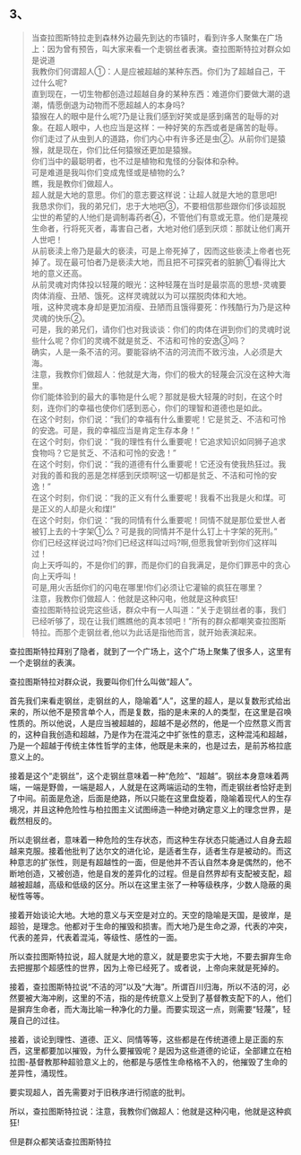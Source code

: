<h2>3、</h2><blockquote data-pid="AL0Jep9W">当查拉图斯特拉走到森林外边最先到达的市镇时，看到许多人聚集在广场上：因为曾有预告，叫大家来看一个走钢丝者表演。查拉图斯特拉对群众如是说道<br>我教你们何谓超人①：人是应被超越的某种东西。你们为了超越自己，干过什么呢?<br>直到现在，一切生物都创造过超越自身的某种东西：难道你们要做大潮的退潮，情愿倒退为动物而不愿超越人的本身吗?<br>猿猴在人的眼中是什么呢?乃是让我们感到好笑或是感到痛苦的耻辱的对象。在超人眼中，人也应当是这样：一种好笑的东西或者是痛苦的耻辱。<br>你们走过了从虫到人的道路，你们内心中有许多还是虫②。从前你们是猿猴，就是现在，你们比任何猿猴还更加是猿猴。<br>你们当中的最聪明者，也不过是植物和鬼怪的分裂体和杂种。<br>可是难道是我叫你们变成鬼怪或是植物的么?<br>瞧，我是教你们做超人。<br>超人就是大地的意思。你们的意志要这样说：让超人就是大地的意思吧!<br>我恳求你们，我的弟兄们，忠于大地吧③，不要相信那些跟你们侈谈超脱尘世的希望的人!他们是调制毒药者④，不管他们有意或无意。他们是蔑视生命者，行将死灭者，毒害自己者，大地对他们感到厌烦：那就让他们离开人世吧！<br>从前亵渎上帝乃是最大的亵渎，可是上帝死掉了，因而这些亵渎上帝者也死掉了。现在最可怕者乃是亵渎大地，而且把不可探究者的脏腑①看得比大地的意义还高。<br>从前灵魂对肉体投以轻蔑的眼光：这种轻蔑在当时是最崇高的思想-灵魂要肉体消瘦、丑陋、饿死。这样灵魂就以为可以摆脱肉体和大地。<br>哦，这种灵魂本身却是更加消瘦、丑陋而且饿得要死：作残酷行为乃是这种灵魂的快乐②。<br>可是，我的弟兄们，请你们也对我谈谈：你们的肉体在讲到你们的灵魂时说些什么呢？你们的灵魂不就是贫乏、不洁和可怜的安逸③吗？<br>确实，人是一条不洁的河。要能容纳不洁的河流而不致污浊，人必须是大海。<br>注意，我教你们做超人：他就是大海，你们的极大的轻蔑会沉没在这种大海里。<br>你们能体验到的最大的事物是什么呢？那就是极大轻蔑的时刻，在这个时刻，连你们的幸福也使你们感到恶心，你们的理智和道德也是如此。<br>在这个时刻，你们说：“我们的幸福有什么重要呢！它是贫乏、不洁和可怜的安逸。可是，我的幸福应当是肯定生存本身！”<br>在这个时刻，你们说：“我的理性有什么重要呢！它追求知识如同狮子追求食物吗？它是贫乏、不洁和可怜的安逸！”<br>在这个时刻，你们说：“我的道德有什么重要呢！它还没有使我热狂过。我对我的善和我的恶是怎样感到厌烦啊!这一切都是贫乏、不洁和可怜的安逸！”<br>在这个时刻，你们说：“我的正义有什么重要呢！我看不出我是火和煤。可是正义的人却是火和煤!”<br>在这个时刻，你们说：“我的同情有什么重要呢！同情不就是那位爱世人者被钉上去的十字架①么？可是我的同情并不是什么钉上十字架的死刑。”<br>你们已经这样说过吗?你们已经这样叫过吗?啊,但愿我曾听到你们这样叫过！<br>向上天呼叫的，不是你们的罪，而是你们的自我满足，是你们罪恶中的贪心向上天呼叫！<br>可是,用火舌舐你们的闪电在哪里!你们必须让它灌输的疯狂在哪里？<br>注意，我教你们做超人：他就是这种闪电，他就是这种疯狂!<br>查拉图斯特拉说完这些话，群众中有一人叫道：“关于走钢丝者的事，我们已经听够了，现在让我们瞧瞧他的真本领吧！”所有的群众都嘲笑查拉图斯特拉。而那个走钢丝者,他以为此话是指他而言，就开始表演起来。</blockquote><p data-pid="PdgKgBmp">查拉图斯特拉拜别了隐者，就到了一个广场上，这个广场上聚集了很多人，这里有一个走钢丝的表演。</p><p data-pid="-etRe0gw">查拉图斯特拉对群众说，我要叫你们什么叫做“超人”。</p><p data-pid="x6GoZtEK">首先我们来看走钢丝，走钢丝的人，隐喻着“人”，这里的超人，是以复数形式给出来的，所以他不是预言单个人，而是复数，指的是未来的人的类型，在这里是召唤性质的。所以他说，人是应当被超越的，超越不是必然的，他是一个应然意义而言的，这种自我创造和超越，乃是作为在混沌之中扩张性的意志，这种混沌和超越，乃是一个超越于传统主体性哲学的主体，他既是未来的，也是过去，是前苏格拉底意义上的。</p><p data-pid="xWJn1fMV">接着是这个“走钢丝”，这个走钢丝意味着一种“危险”、“超越”。钢丝本身意味着两端，一端是野兽，一端是超人，人就是在这两端运动的生物，而走钢丝者恰好走到了中间。前面是危途，后面是绝路，所以只能在这里盘旋着，隐喻着现代人的生存境况，并且这种危险性与柏拉图主义试图缔造一种绝对确定意义上的理念世界，是截然相反的。</p><p data-pid="oOBQQiEs">所以走钢丝者，意味着一种危险的生存状态，而这种生存状态只能通过人自身去超越来克服。接着他批判了达尔文的进化论，是适者生存，适者生存是被动的。而这种意志的扩张性，则是有超越性的一面，但是他并不否认自然本身是偶然的，他不断地创造，又被创造，他是自发的差异化的过程。但是自然界却有支配被支配，超越被超越，高级和低级的区分。所以在这里主张了一种等级秩序，少数人隐蔽的奥秘性等等。</p><p data-pid="RnIdyk4G">接着开始谈论大地。大地的意义与天空是对立的。天空的隐喻是天国，是彼岸，是超验，是理念。他都对于生命的摧毁和损害。而大地乃是生命之源，代表的冲突，代表的差异，代表着混沌，等级性、感性的一面。</p><p data-pid="6zTB4-SB">所以查拉图斯特拉说，超人就是大地的意义，就是要忠实于大地，不要去摒弃生命去把握那个超感性的世界，因为上帝已经死了。或者说，上帝向来就是死掉的。</p><p data-pid="UB6VsjrX">接着，查拉图斯特拉说“不洁的河”以及“大海”。所谓百川归海，所以不洁的河，必然要被大海冲刷，这里的不洁，指的是传统意义上受到了基督教支配下的人，他们是摒弃生命者，而大海比喻一种净化的力量。而要实现这一点，则需要“轻蔑”，轻蔑自己的过往。</p><p data-pid="WXklk-Ci">接着，谈论到理性、道德、正义、同情等等，这些都是在传统道德上是正面的东西，这里都要加以摧毁，为什么要摧毁呢？是因为这些道德的论证，全部建立在柏拉图-基督教那种超验意义上的，他都是与感性生命格格不入的，他摧毁了生命的差异性，涌现性。</p><p data-pid="MD1nTnKw">要实现超人，首先需要对于旧秩序进行彻底的批判。</p><p data-pid="RNArEU7X">所以，查拉图斯特拉说：注意，我教你们做超人：他就是这种闪电，他就是这种疯狂!</p><p data-pid="ElVckPGn">但是群众都笑话查拉图斯特拉</p><p></p><p></p><p></p><p></p><p></p><p></p><p></p><p></p><p></p><p></p><p></p><p></p><p></p><p></p><p></p><p></p><p></p><p></p><p></p><p></p><p></p><p></p><p></p><p></p><p></p>